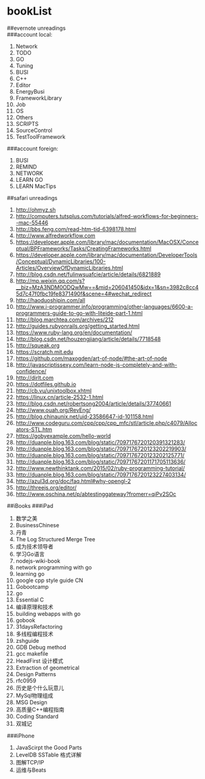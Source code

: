 # bookList
##evernote unreadings  
###account local:
   1. Network
   2. TODO
   3. GO
   4. Tuning
   5. BUSI
   6. C++
   7. Editor
   8. EnergyBusi
   9. FrameworkLibrary
   10. Job
   11. OS
   12. Others
   13. SCRIPTS
   14. SourceControl
   15. TestToolFramework
   
###account foreign:
   1. BUSI
   2. REMIND
   3. NETWORK
   4. LEARN GO
   5. LEARN MacTips

##safari unreadings  
   1. http://ohmyz.sh
   2. http://computers.tutsplus.com/tutorials/alfred-workflows-for-beginners--mac-55446
   3. http://bbs.feng.com/read-htm-tid-6398178.html
   4. http://www.alfredworkflow.com
   5. https://developer.apple.com/library/mac/documentation/MacOSX/Conceptual/BPFrameworks/Tasks/CreatingFrameworks.html
   6. https://developer.apple.com/library/mac/documentation/DeveloperTools/Conceptual/DynamicLibraries/100-Articles/OverviewOfDynamicLibraries.html
   7. http://blog.csdn.net/fulinwsuafcie/article/details/6821889
   8. http://mp.weixin.qq.com/s?__biz=MzA3NDM0ODQwMw==&mid=206041450&idx=1&sn=3982c8cc45d7c47f0fbc19fe8371490f&scene=4#wechat_redirect
   9. http://haoduoshipin.com/all
   10. http://www.i-programmer.info/programming/other-languages/6600-a-programmers-guide-to-go-with-liteide-part-1.html
   11. http://blog.marchtea.com/archives/212
   12. http://guides.rubyonrails.org/getting_started.html
   13. https://www.ruby-lang.org/en/documentation/
   14. http://blog.csdn.net/houzengjiang/article/details/7718548
   15. http://squeak.org
   16. https://scratch.mit.edu
   17. https://github.com/maxogden/art-of-node/#the-art-of-node
   18. http://javascriptissexy.com/learn-node-js-completely-and-with-confidence/
   19. http://dirlt.com
   20. https://dotfiles.github.io
   21. http://cb.vu/unixtoolbox.xhtml
   22. https://linux.cn/article-2532-1.html
   23. http://blog.csdn.net/robertsong2004/article/details/37740661
   24. http://www.ouah.org/RevEng/
   25. http://blog.chinaunix.net/uid-23586647-id-101158.html
   26. http://www.codeguru.com/cpp/cpp/cpp_mfc/stl/article.php/c4079/Allocators-STL.htm
   27. https://gobyexample.com/hello-world
   28. http://duanple.blog.163.com/blog/static/7097176720120391321283/
   29. http://duanple.blog.163.com/blog/static/7097176720123202219903/
   30. http://duanple.blog.163.com/blog/static/7097176720123202125771/
   31. http://duanple.blog.163.com/blog/static/70971767201171705113636/
   32. http://www.newthinktank.com/2015/02/ruby-programming-tutorial/
   33. http://duanple.blog.163.com/blog/static/7097176720123227403134/
   34. http://azul3d.org/doc/faq.html#why-opengl-2
   35. http://threejs.org/editor/
   36. http://www.oschina.net/p/abtestinggateway?fromerr=qiPv2SOc

##iBooks
###iPad  
   1. 数学之美
   2. BusinessChinese
   3. 丹青
   4. The Log Structured Merge Tree
   5. 成为技术领导者
   6. 学习Go语言
   7. nodejs-wiki-book
   8. network programming with go
   9. learning go
   10. google cpp style guide CN
   11. Gobootcamp
   12. go
   13. Essential C
   14. 编译原理和技术
   15. building webapps with go
   16. gobook
   17. 31daysRefactoring
   18. 多线程编程技术
   19. zshguide
   20. GDB Debug method
   21. gcc makefile
   22. HeadFirst 设计模式
   23. Extraction of geometrical
   24. Design Patterns
   25. rfc0959
   26. 历史是个什么玩意儿  
   27. MySql物理组成
   28. MSG Design
   29. 高质量C++编程指南
   30. Coding Standard
   31. 双城记

###iPhone
   1. JavaScirpt the Good Parts
   2. LevelDB SSTable 格式详解
   3. 图解TCP/IP
   4. 运维与Beats
